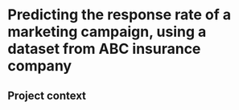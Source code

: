 # Predicting the response rate of a marketing campaign, using a dataset from ABC insurance company
## Project context
